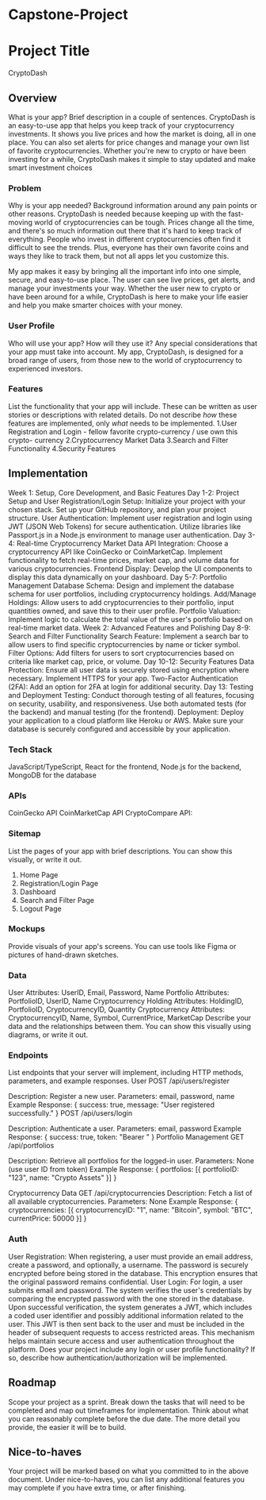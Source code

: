 # Capstone-Project
# Project Title
 CryptoDash
## Overview

What is your app? Brief description in a couple of sentences.
CryptoDash is an easy-to-use app that helps you keep track of your cryptocurrency investments. It shows you live prices and how the market is doing, all in one place. You can also set alerts for price changes and manage your own list of favorite cryptocurrencies. Whether you're new to crypto or have been investing for a while, CryptoDash makes it simple to stay updated and make smart investment choices

### Problem

Why is your app needed? Background information around any pain points or other reasons.
CryptoDash is needed because keeping up with the fast-moving world of cryptocurrencies can be tough. Prices change all the time, and there's so much information out there that it's hard to keep track of everything. People who invest in different cryptocurrencies often find it difficult to see the trends. Plus, everyone has their own favorite coins and ways they like to track them, but not all apps let you customize this.

My app makes it easy by bringing all the important info into one simple, secure, and easy-to-use place. The user can see live prices, get alerts, and manage your investments your way. Whether the user new to crypto or have been around for a while, CryptoDash is here to make your life easier and help you make smarter choices with your money.

### User Profile

Who will use your app? How will they use it? Any special considerations that your app must take into account.
My app, CryptoDash, is designed for a broad range of users, from those new to the world of cryptocurrency to experienced investors.
### Features

List the functionality that your app will include. These can be written as user stories or descriptions with related details. Do not describe _how_ these features are implemented, only _what_ needs to be implemented.
1.User Registration and Login - fellow favorite  crypto-currency / use own this crypto- currency 
2.Cryptocurrency Market Data
3.Search and Filter Functionality
4.Security Features

## Implementation
Week 1: Setup, Core Development, and Basic Features
Day 1-2: Project Setup and User Registration/Login
Setup: Initialize your project with your chosen stack. Set up your GitHub repository, and plan your project structure.
User Authentication: Implement user registration and login using JWT (JSON Web Tokens) for secure authentication. Utilize libraries like Passport.js in a Node.js environment to manage user authentication.
Day 3-4: Real-time Cryptocurrency Market Data
API Integration: Choose a cryptocurrency API like CoinGecko or CoinMarketCap. Implement functionality to fetch real-time prices, market cap, and volume data for various cryptocurrencies.
Frontend Display: Develop the UI components to display this data dynamically on your dashboard.
Day 5-7: Portfolio Management
Database Schema: Design and implement the database schema for user portfolios, including cryptocurrency holdings.
Add/Manage Holdings: Allow users to add cryptocurrencies to their portfolio, input quantities owned, and save this to their user profile.
Portfolio Valuation: Implement logic to calculate the total value of the user's portfolio based on real-time market data.
Week 2: Advanced Features and Polishing
Day 8-9: Search and Filter Functionality
Search Feature: Implement a search bar to allow users to find specific cryptocurrencies by name or ticker symbol.
Filter Options: Add filters for users to sort cryptocurrencies based on criteria like market cap, price, or volume.
Day 10-12: Security Features
Data Protection: Ensure all user data is securely stored using encryption where necessary. Implement HTTPS for your app.
Two-Factor Authentication (2FA): Add an option for 2FA at login for additional security.
Day 13: Testing and Deployment
Testing: Conduct thorough testing of all features, focusing on security, usability, and responsiveness. Use both automated tests (for the backend) and manual testing (for the frontend).
Deployment: Deploy your application to a cloud platform like Heroku or AWS. Make sure your database is securely configured and accessible by your application.

### Tech Stack

 JavaScript/TypeScript, React for the frontend, Node.js for the backend, MongoDB for the database
### APIs

CoinGecko API
CoinMarketCap API
CryptoCompare API:
### Sitemap

List the pages of your app with brief descriptions. You can show this visually, or write it out.
1. Home Page
2. Registration/Login Page
3. Dashboard
4. Search and Filter Page
5. Logout Page
### Mockups

Provide visuals of your app's screens. You can use tools like Figma or pictures of hand-drawn sketches.

### Data
User
Attributes: UserID, Email, Password, Name
Portfolio
Attributes: PortfolioID, UserID, Name
Cryptocurrency Holding
Attributes: HoldingID, PortfolioID, CryptocurrencyID, Quantity
Cryptocurrency
Attributes: CryptocurrencyID, Name, Symbol, CurrentPrice, MarketCap
Describe your data and the relationships between them. You can show this visually using diagrams, or write it out. 

### Endpoints

List endpoints that your server will implement, including HTTP methods, parameters, and example responses.
User 
POST /api/users/register

Description: Register a new user.
Parameters: email, password, name
Example Response: { success: true, message: "User registered successfully." }
POST /api/users/login

Description: Authenticate a user.
Parameters: email, password
Example Response: { success: true, token: "Bearer <token>" }
Portfolio Management
GET /api/portfolios

Description: Retrieve all portfolios for the logged-in user.
Parameters: None (use user ID from token)
Example Response: { portfolios: [{ portfolioID: "123", name: "Crypto Assets" }] }

Cryptocurrency Data
GET /api/cryptocurrencies
Description: Fetch a list of all available cryptocurrencies.
Parameters: None
Example Response: { cryptocurrencies: [{ cryptocurrencyID: "1", name: "Bitcoin", symbol: "BTC", currentPrice: 50000 }] }

### Auth
User Registration:
When registering, a user must provide an email address, create a password, and optionally, a username.
The password is securely encrypted before being stored in the database. This encryption ensures that the original password remains confidential.
User Login:
For login, a user submits  email and password.
The system verifies the user's credentials by comparing the encrypted password with the one stored in the database.
Upon successful verification, the system generates a JWT, which includes a coded user identifier and possibly additional information related to the user.
This JWT is then sent back to the user and must be included in the header of subsequent requests to access restricted areas. This mechanism helps maintain secure access and user authentication throughout the platform.
Does your project include any login or user profile functionality? If so, describe how authentication/authorization will be implemented.

## Roadmap

Scope your project as a sprint. Break down the tasks that will need to be completed and map out timeframes for implementation. Think about what you can reasonably complete before the due date. The more detail you provide, the easier it will be to build.

## Nice-to-haves

Your project will be marked based on what you committed to in the above document. Under nice-to-haves, you can list any additional features you may complete if you have extra time, or after finishing.
